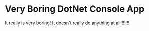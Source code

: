 # Very Boring DotNet Console App

It really is very boring! It doesn't really do anything at all!!!!!!!
